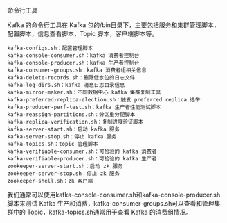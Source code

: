 


<!-- 


https://blog.csdn.net/BeiisBei/article/details/104264144
-->


命令行工具

Kafka 的命令行工具在 Kafka 包的/bin目录下，主要包括服务和集群管理脚本，配置脚本，信息查看脚本，Topic 脚本，客户端脚本等。

    kafka-configs.sh：配置管理脚本
    kafka-console-consumer.sh：kafka 消费者控制台
    kafka-console-producer.sh：kafka 生产者控制台
    kafka-consumer-groups.sh：kafka 消费者组相关信息
    kafka-delete-records.sh：删除低水位的日志文件
    kafka-log-dirs.sh：kafka 消息日志目录信息
    kafka-mirror-maker.sh：不同数据中心 kafka 集群复制工具
    kafka-preferred-replica-election.sh：触发 preferred replica 选举
    kafka-producer-perf-test.sh：kafka 生产者性能测试脚本
    kafka-reassign-partitions.sh：分区重分配脚本
    kafka-replica-verification.sh：复制进度验证脚本
    kafka-server-start.sh：启动 kafka 服务
    kafka-server-stop.sh：停止 kafka 服务
    kafka-topics.sh：topic 管理脚本
    kafka-verifiable-consumer.sh：可检验的 kafka 消费者
    kafka-verifiable-producer.sh：可检验的 kafka 生产者
    zookeeper-server-start.sh：启动 zk 服务
    zookeeper-server-stop.sh：停止 zk 服务
    zookeeper-shell.sh：zk 客户端

我们通常可以使用kafka-console-consumer.sh和kafka-console-producer.sh脚本来测试 Kafka 生产和消费，kafka-consumer-groups.sh可以查看和管理集群中的 Topic，kafka-topics.sh通常用于查看 Kafka 的消费组情况。